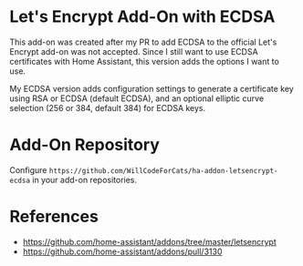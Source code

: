 # Let's Encrypt Add-On with ECDSA

This add-on was created after my PR to add ECDSA to the official Let's Encrypt add-on was not accepted. Since I still want to use ECDSA certificates with Home Assistant, this version adds the options I want to use.

My ECDSA version adds configuration settings to generate a certificate key using RSA or ECDSA (default ECDSA), and an optional elliptic curve selection (256 or 384, default 384) for ECDSA keys.

# Add-On Repository

Configure `https://github.com/WillCodeForCats/ha-addon-letsencrypt-ecdsa` in your add-on repositories.

# References
* https://github.com/home-assistant/addons/tree/master/letsencrypt
* https://github.com/home-assistant/addons/pull/3130
